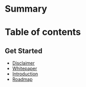 # Summary

# Table of contents

## Get Started

* [Disclaimer](../Disclaimer.md)
* [Whitepaper](Whitepaper.md)
* [Introduction](Introduction.md)
* [Roadmap](Roadmap.md)

<!-- ## CRASH Token

* [$CRASH Tokenomics](readme.md)
  * [Distribution & Vesting](distribution-and-vesting.md)
  * [$CRASH Staking](usdcrash-staking.md)
  * [Initial Stake Pool Offering](initial-stake-pool-offering.md)
* [Revenue Share Model](revenue-share-model.md)
* [Points](points.md)

## Follow Us

* [Website](https://crashr.io)
* [API Documentation](https://v2.docs.crashr.io/)
* [Blog Posts](https://medium.com/@Crashr)
* [X (Twitter)](https://twitter.com/crashr\_io)
* [Discord](https://discord.com/invite/Crashr)
* [v1.0\_Legacy](https://v1.crashr.io) -->
